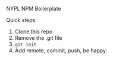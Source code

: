 NYPL NPM Boilerplate

Quick steps:
1. Clone this repo
2. Remove the .git file
3. `git init`
4. Add remote, commit, push, be happy.